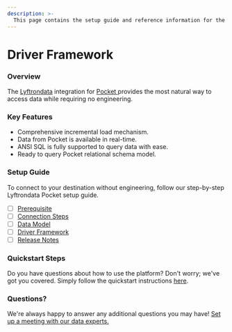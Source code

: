 ```yaml
---
description: >-
  This page contains the setup guide and reference information for the Pocket source connector.
---
```


# Driver Framework

### Overview

The [Lyftrondata](https://www.lyftrondata.com/) integration for [Pocket](https://www.lyftrondata.com/integration/pocket/)[ ](https://www.lyftrondata.com/integration/pocket/)provides the most natural way to access data while requiring no engineering.

### Key Features

* Comprehensive incremental load mechanism.
* Data from Pocket is available in real-time.&#x20;
* ANSI SQL is fully supported to query data with ease.
* Ready to query Pocket relational schema model.

### Setup Guide

To connect to your destination without engineering, follow our step-by-step Lyftrondata Pocket setup guide.

* [ ] [Prerequisite](../../marketing-analytics/pocket/prerequisite.md)
* [ ] [Connection Steps](../../marketing-analytics/pocket/connection-steps.md)
* [ ] [Data Model](../../marketing-analytics/pocket/data-model/)
* [ ] [Driver Framework](../../marketing-analytics/pocket/driver-framework/)
* [ ] [Release Notes](../../marketing-analytics/pocket/release-notes.md)

### Quickstart Steps

Do you have questions about how to use the platform? Don't worry; we've got you covered. Simply follow the quickstart instructions [here](../../../quickstart-steps.md).

### Questions? <a href="#questions" id="questions"></a>

We're always happy to answer any additional questions you may have! [Set up a meeting with our data experts.](https://www.lyftrondata.com/book-a-meeting/)


